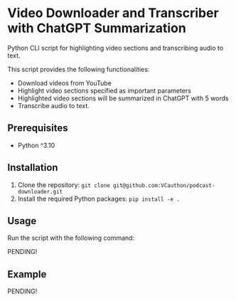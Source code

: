 # Video Downloader and Transcriber with ChatGPT Summarization

Python CLI script for highlighting video sections and transcribing audio to text.

This script provides the following functionalities:
- Download videos from YouTube
- Highlight video sections specified as important parameters
- Highlighted video sections will be summarized in ChatGPT with 5 words
- Transcribe audio to text.

## Prerequisites

* Python ^3.10

## Installation

1. Clone the repository: `git clone git@github.com:VCauthon/podcast-downloader.git`
2. Install the required Python packages: `pip install -e .`

## Usage

Run the script with the following command:

PENDING!

## Example

PENDING!